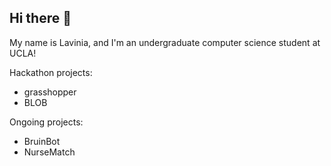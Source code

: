 ## Hi there 👋

My name is Lavinia, and I'm an undergraduate computer science student at UCLA!

Hackathon projects:
- grasshopper
- BLOB

Ongoing projects:
- BruinBot
- NurseMatch

<!--
**lavinialei2/lavinialei2** is a ✨ _special_ ✨ repository because its `README.md` (this file) appears on your GitHub profile.

Here are some ideas to get you started:

- 🔭 I’m currently working on ...
- 🌱 I’m currently learning ...
- 👯 I’m looking to collaborate on ...
- 🤔 I’m looking for help with ...
- 💬 Ask me about ...
- 📫 How to reach me: ...
- 😄 Pronouns: ...
- ⚡ Fun fact: ...
-->
